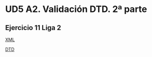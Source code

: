 # UD5 A2. Validación DTD. 2ª parte

## Ejercicio 11 Liga 2

[XML](./Liga_Futbol.xml)

[DTD](./Liga_Futbol.dtd)